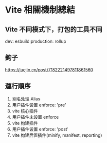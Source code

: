 # Vite 相關機制總結

## Vite 不同模式下，打包的工具不同

dev: esbuild
production: rollup

## 鉤子

https://juejin.cn/post/7182221497811861560

## 運行順序

1. 别名处理 Alias
2. 用户插件设置 enforce: 'pre'
3. vite 核心插件
4. 用户插件未设置 enforce
5. vite 构建插件
6. 用户插件设置 enforce: 'post'
7. vite 构建后置插件(minify, manifest, reporting)
